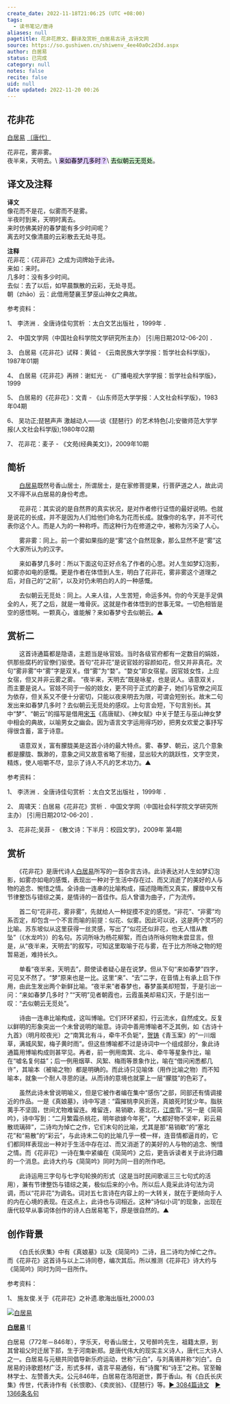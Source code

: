 ```yaml
---
create_date: 2022-11-18T21:06:25 (UTC +08:00)
tags:
  - 读书笔记/唐诗
aliases: null
pagetitle: 花非花原文、翻译及赏析_白居易古诗_古诗文网
source: https://so.gushiwen.cn/shiwenv_4ee40a0c2d3d.aspx
author: 白居易
status: 已完成
category: null
notes: false
recite: false
uid: null
date updated: 2022-11-20 00:26
---
```


## 花非花

[白居易](https://so.gushiwen.cn/authorv_85097dd0c645.aspx) [〔唐代〕](https://so.gushiwen.cn/shiwens/default.aspx?cstr=%e5%94%90%e4%bb%a3)

花非花，雾非雾。\
夜半来，天明去。\ <mark style="background: #D2B3FFA6;">来如春梦几多时？</mark>\ <mark style="background: #BBFABBA6;">去似朝云无觅处</mark>。

## 译文及注释

**译文**\
像花而不是花，似雾而不是雾。\
半夜时到来，天明时离去。\
来时仿佛美好的春梦能有多少时间呢？\
离去时又像清晨的云彩散去无处寻觅。

**注释**\
花非花：《花非花》之成为词牌始于此诗。\
来如：来时。\
几多时：没有多少时间。\
去似：去了以后，如早晨飘散的云彩，无处寻觅。\
朝（zhāo）云：此借用楚襄王梦巫山神女之典故。

参考资料：

1、 李济洲 ．全唐诗佳句赏析 ：太白文艺出版社 ，1999年 ．

2、 中国文学网（中国社会科学院文学研究所主办） [引用日期2012-06-20] ．

3、 白居易《花非花》试释：黄钺 - 《云南民族大学学报：哲学社会科学版》，1987年01期

4、 白居易《花非花》再辨：谢虹光 - 《广播电视大学学报：哲学社会科学版》，1999

5、 白居易的《花非花》：文青 - 《山东师范大学学报：人文社会科学版》，1983年04期

6、 吴功正;琵琶声声 激越动人——谈《琵琶行》的艺术特色[J];安徽师范大学学报(人文社会科学版);1980年02期

7、 花非花：麦子 - 《文苑(经典美文)》，2009年10期

## 简析

　　[白居易](https://so.gushiwen.cn/authorv_85097dd0c645.aspx)既然号香山居士，所谓居士，是在家修菩提果，行菩萨道之人，故此词又不得不从白居易的身份考虑。

　　花非花：其实说的是自然界的真实状况，是对作者修行证悟的最好说明。也就是说花的长成，并不是因为人们给他们命名为花而长成。就像你的名字，并不可代表你这个人。而是人为的一种称呼。而这种行为在修道之中，被称为污染了人心。

　　雾非雾：同上。前一个雾如果指的是“雾”这个自然现象，那么显然不是“雾”这个大家所认为的汉字。

　　来如春梦几多时：所以下面这句正好点名了作者的心思。对人生如梦幻泡影，如雾亦如电的感慨。更是作者在体悟到人生，明白了花非花，雾非雾这个道理之后，对自己的“之前”，以及对仍未明白的人的一种感慨。

　　去似朝云无觅处：同上。人来人往，人生苦短，命运多舛。你的今天是手足俱全的人，死了之后，就是一堆骨灰。这就是作者体悟到的世事无常。一切色相皆是空的感悟啊。一颗真心，谁能解？来如春梦兮去似朝云。▲

## 赏析二

　　这首诗通篇都是隐语，主题当是咏官妓。当时各级官府都有一定数目的娟妓，供那些腐朽的官僚们驱使。首句“花非花”是说官妓的容颜如花，但又并非真花。次句“雾非雾”中“雾”字是双关。借“雾”为“婺”。“婺女”即女宿星。因官妓女性，上应女宿，但又并非云雾之雾。 “夜半来，天明去”既是咏星，也是说人。语意双关，而主要是说人。官妓不同于一般的妓女，更不同于正式的妻子，她们与官僚之间互为依存，但关系又不便十分密切，只能以夜来明去为限，可谓会短别长。故末二句发出来如春梦几多时？去似朝云无觅处的感叹。上句言会短，下句言别长。其中“梦”、“朝云”的描写是借用[宋玉](https://so.gushiwen.cn/authorv_c364b4db5ff7.aspx)《高唐赋》、《神女赋》中关于楚王与巫山神女梦中相会的典故，以喻男女之幽会。因为语言文字运用得巧妙，把男女欢爱之事抒写得很含蓄，富于诗意。

　　语意双关，富有朦胧美是这首小诗的最大特点。雾、春梦、朝云，这几个意象都是朦胧、飘渺的，意象之间又故意省略了衔接，显出较大的跳跃性，文字空灵，精炼，使人咀嚼不尽，显示了诗人不凡的艺术功力。▲

参考资料：

1、 李济洲 ．全唐诗佳句赏析 ：太白文艺出版社 ，1999年 ．

2、 周啸天：白居易《花非花》赏析 ．中国文学网（中国社会科学院文学研究所主办） [引用日期2012-06-20] ．

3、 花非花;吴菲 - 《散文诗：下半月：校园文学》，2009年 第4期

## 赏析

　　《花非花》是唐代诗人[白居易](https://so.gushiwen.cn/authorv_85097dd0c645.aspx)所写的一首杂言古诗。此诗表达对人生如梦幻泡影，如雾亦如电的感慨，表现出一种对于生活中存在过、而又消逝了的美好的人与物的追念、惋惜之情。全诗由一连串的比喻构成，描述隐晦而又真实，朦胧中又有节律整饬与错综之美，是情诗的一首佳作。后人曾谱为曲子，广为流传。

　　首二句“花非花，雾非雾”，先就给人一种捉摸不定的感觉。“非花”、“非雾”均系否定，却包含一个不言而喻的前提：似花、似雾。因此可以说，这是两个灵巧的比喻。苏东坡似从这里获得一丝灵感，写出了“似花还似非花，也无人惜从教坠”（《水龙吟》）的名句。苏词所咏为杨花柳絮，而白诗所咏何物未尝显言。但是，从“夜半来，天明去”的叙写，可知这里取喻于花与雾，在于比方所咏之物的短暂易逝，难持长久。

　　单看“夜半来，天明去”，颇使读者疑心是在说梦。但从下句“来如春梦”四字，可见又不然了。“梦”原来也是一比。这里“来”、“去”二字，在音情上有承上启下作用，由此生发出两个新鲜比喻。“夜半来”者春梦也，春梦虽美却短暂，于是引出一问：“来如春梦几多时？”“天明”见者朝霞也，云霞虽美却易幻灭，于是引出一叹：“去似朝云无觅处”。

　　诗由一连串比喻构成，这叫博喻。它们环环紧扣，行云流水，自然成文。反复以鲜明的形象突出一个未曾说明的喻意。诗词中善用博喻者不乏其例，如《古诗十九首》（明月皎夜光）之“南箕北有斗，牵牛不负轭”，[贺铸](https://so.gushiwen.cn/authorv_389bc382deaf.aspx)《青玉案》的“一川烟草，满城风絮，梅子黄时雨”。但这些博喻都不过是诗词中一个组成部分，象此诗通篇用博喻构成则甚罕见。再者，前一例用南箕、北斗、牵牛等星象作比，喻在“嘘名复何益”；后一例用烟草、风絮、梅雨等景象作比，喻在“借问闲悉都几许”，其喻本（被喻之物）都是明确的。而此诗只见喻体（用作比喻之物）而不知喻本，就象一个耐人寻思的谜。从而诗的意境也就蒙上一层“朦胧”的色彩了。

　　虽然此诗未曾说明喻义，但是它被作者编在集中“感伤”之部，同部还有情调接近的作品。一是《真娘墓》，诗中写道：“霜摧桃李风折莲，真娘死时犹少年。脂肤荑手不坚固，世间尤物难留连。难留连，易销歇，塞北花，[江南](https://so.gushiwen.cn/authorv_487654addba8.aspx)雪。”另一是《简简吟》，诗中写到：“二月繁霜杀桃花，明年欲嫁今年死”，“大都好物不坚牢，彩云易散琉璃碎”，二诗均为悼亡之作，它们末句的比喻，尤其是那“易销歇”的“塞北花”和“易散”的“彩云”，与此诗末二句的比喻几乎一模一样，连音情都逼肖的，它们都同样表现出一种对于生活中存在过、而又消逝了的美好的人与物的追念、惋惜之情。而《花非花》一诗在集中紧编在《简简吟》之后，更告诉读者关于此诗归趣的一个消息。此诗大约与《简简吟》同时为同一目的所作吧。

　　此诗运用三字句与七字句轮换的形式（这是当时民间歌谣三三七句式的活用），兼有节律整饬与错综之美，极似后来的小令。所以后人竟采此诗句法为词调，而以“花非花”为调名。词对五七言诗在内容上的一大转关，就在于更倾向于人的内在心境的表现。在这点上，此诗也与词相近。这种“诗似小词”的现象，出现在唐代较早从事词体创作的诗人白居易笔下，原是很自然的。▲

## 创作背景

　　《白氏长庆集》中有《真娘墓》以及《简简吟》二诗，且二诗均为悼亡之作。而《花非花》这首诗与以上二诗同卷，编次其后。所以推测《花非花》诗大约与《简简吟》同时为同一目所作。

参考资料：

1、 施友俊.关于《花非花》之补遗.歌海出版社,2000.03

[![白居易](https://song.gushiwen.cn/authorImg/baijuyi.jpg)](https://so.gushiwen.cn/authorv_85097dd0c645.aspx)

[**白居易**](https://so.gushiwen.cn/authorv_85097dd0c645.aspx) ![

白居易（772年－846年），字乐天，号香山居士，又号醉吟先生，祖籍太原，到其曾祖父时迁居下邽，生于河南新郑。是唐代伟大的现实主义诗人，唐代三大诗人之一。白居易与元稹共同倡导新乐府运动，世称“元白”，与刘禹锡并称“刘白”。白居易的诗歌题材广泛，形式多样，语言平易通俗，有“诗魔”和“诗王”之称。官至翰林学士、左赞善大夫。公元846年，白居易在洛阳逝世，葬于香山。有《白氏长庆集》传世，代表诗作有《长恨歌》、《卖炭翁》、《琵琶行》等。[► 3084篇诗文](https://so.gushiwen.cn/shiwens/default.aspx?astr=%e7%99%bd%e5%b1%85%e6%98%93)　[► 1366条名句](https://so.gushiwen.cn/mingjus/default.aspx?astr=%e7%99%bd%e5%b1%85%e6%98%93)
